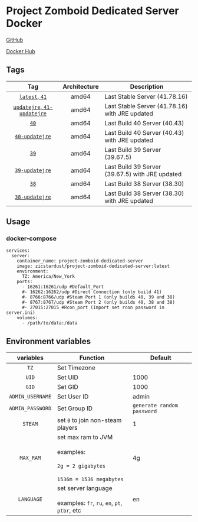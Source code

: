 # Project Zomboid Dedicated Server Docker 

[GitHub](https://github.com/zicstardust/project-zomboid-docker)

[Docker Hub](https://hub.docker.com/r/zicstardust/project-zomboid-dedicated-server)

## Tags

| Tag | Architecture | Description |
| :----: | :----: |--- |
| [`latest`, `41`](https://github.com/zicstardust/project-zomboid-docker/blob/main/build41/dockerfile) | amd64 | Last Stable Server (41.78.16) |
| [`updatejre`, `41-updatejre`](https://github.com/zicstardust/project-zomboid-docker/blob/main/build41/dockerfile_updatejre) | amd64 | Last Stable Server (41.78.16) with JRE updated |
| [`40`](https://github.com/zicstardust/project-zomboid-docker/blob/main/build40/dockerfile) | amd64 | Last Build 40 Server (40.43) |
| [`40-updatejre`](https://github.com/zicstardust/project-zomboid-docker/blob/main/build40/dockerfile_updatejre) | amd64 | Last Build 40 Server (40.43) with JRE updated |
| [`39`](https://github.com/zicstardust/project-zomboid-docker/blob/main/build39/dockerfile) | amd64 | Last Build 39 Server (39.67.5) |
| [`39-updatejre`](https://github.com/zicstardust/project-zomboid-docker/blob/main/build39/dockerfile_updatejre) | amd64 | Last Build 39 Server (39.67.5) with JRE updated |
| [`38`](https://github.com/zicstardust/project-zomboid-docker/blob/main/build38/dockerfile) | amd64 | Last Build 38 Server (38.30) |
| [`38-updatejre`](https://github.com/zicstardust/project-zomboid-docker/blob/main/build38/dockerfile_updatejre) | amd64 | Last Build 38 Server (38.30) with JRE updated |

## Usage
### docker-compose
```
services:
  server:
    container_name: project-zomboid-dedicated-server
    image: zicstardust/project-zomboid-dedicated-server:latest
    environment:
      TZ: America/New_York
    ports:
      - 16261:16261/udp #Default_Port
      #- 16262:16262/udp #Direct Connection (only build 41)
      #- 8766:8766/udp #Steam Port 1 (only builds 40, 39 and 38)
      #- 8767:8767/udp #Steam Port 2 (only builds 40, 38 and 38)
      #- 27015:27015 #Rcon_port (Import set rcon password in server.ini)
    volumes:
      - /path/to/data:/data
```

## Environment variables

| variables | Function | Default |
| :----: | --- | --- |
| `TZ` | Set Timezone | |
| `UID` | Set UID | 1000 |
| `GID` | Set GID | 1000 |
| `ADMIN_USERNAME` | Set User ID | admin |
| `ADMIN_PASSWORD` | Set Group ID | `generate random password` |
| `STEAM` | set `0` to join non-steam players | 1 |
| `MAX_RAM` | set max ram to JVM<br/><br/>examples:<br/><br/>`2g = 2 gigabytes`<br/><br/>`1536m = 1536 megabytes`| 4g |
| `LANGUAGE` | set server language<br/><br/>examples: `fr`, `ru`, `en`, `pt`, `ptbr`, etc | en |
